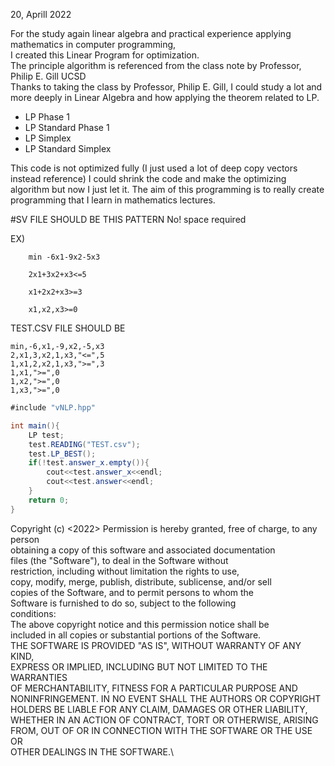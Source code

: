 20, Aprill 2022

For the study again linear algebra and practical experience applying mathematics in computer programming, \
I created this Linear Program for optimization.\
The principle algorithm is referenced from the class note by Professor, Philip E. Gill UCSD \
Thanks to taking the class by Professor, Philip E. Gill, I could study a lot and more deeply in Linear Algebra and how applying the theorem related to LP.

- LP Phase 1 
- LP Standard Phase 1
- LP Simplex
- LP Standard Simplex

This code is not optimized fully (I just used a lot of deep copy vectors instead reference)
I could shrink the code and make the optimizing algorithm but now I just let it.
The aim of this programming is to really create programming that I learn in mathematics lectures.

#SV FILE SHOULD BE THIS PATTERN
No! space required

EX)

```
    min -6x1-9x2-5x3
    
    2x1+3x2+x3<=5
                 
    x1+2x2+x3>=3
    
    x1,x2,x3>=0
```
TEST.CSV FILE SHOULD BE

```
min,-6,x1,-9,x2,-5,x3
2,x1,3,x2,1,x3,"<=",5
1,x1,2,x2,1,x3,">=",3
1,x1,">=",0
1,x2,">=",0
1,x3,">=",0
```

```cs
#include "vNLP.hpp"

int main(){
    LP test;
    test.READING("TEST.csv");
    test.LP_BEST();
    if(!test.answer_x.empty()){
        cout<<test.answer_x<<endl;
        cout<<test.answer<<endl;
    }
    return 0;
}
```



Copyright (c) <2022> <Useop Gim>
Permission is hereby granted, free of charge, to any person\
obtaining a copy of this software and associated documentation\
files (the "Software"), to deal in the Software without\
restriction, including without limitation the rights to use,\
copy, modify, merge, publish, distribute, sublicense, and/or sell\
copies of the Software, and to permit persons to whom the\
Software is furnished to do so, subject to the following\
conditions:\
The above copyright notice and this permission notice shall be\
included in all copies or substantial portions of the Software.\
THE SOFTWARE IS PROVIDED "AS IS", WITHOUT WARRANTY OF ANY KIND,\
EXPRESS OR IMPLIED, INCLUDING BUT NOT LIMITED TO THE WARRANTIES\
OF MERCHANTABILITY, FITNESS FOR A PARTICULAR PURPOSE AND\
NONINFRINGEMENT. IN NO EVENT SHALL THE AUTHORS OR COPYRIGHT\
HOLDERS BE LIABLE FOR ANY CLAIM, DAMAGES OR OTHER LIABILITY,\
WHETHER IN AN ACTION OF CONTRACT, TORT OR OTHERWISE, ARISING\
FROM, OUT OF OR IN CONNECTION WITH THE SOFTWARE OR THE USE OR\
OTHER DEALINGS IN THE SOFTWARE.\
